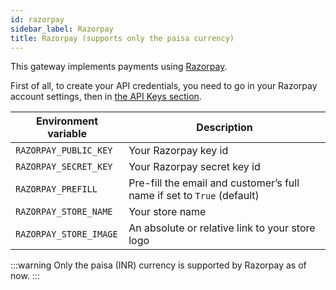 ```yaml
---
id: razorpay
sidebar_label: Razorpay
title: Razorpay (supports only the paisa currency)
---
```


This gateway implements payments using [Razorpay](https://razorpay.com/).

First of all, to create your API credentials, you need to go in your Razorpay account settings, then in [the API Keys section](https://dashboard.razorpay.com/#/app/keys).

| Environment variable   | Description                                                            |
| ---------------------- | ---------------------------------------------------------------------- |
| `RAZORPAY_PUBLIC_KEY`  | Your Razorpay key id                                                   |
| `RAZORPAY_SECRET_KEY`  | Your Razorpay secret key id                                            |
| `RAZORPAY_PREFILL`     | Pre-fill the email and customer’s full name if set to `True` (default) |
| `RAZORPAY_STORE_NAME`  | Your store name                                                        |
| `RAZORPAY_STORE_IMAGE` | An absolute or relative link to your store logo                        |

:::warning
Only the paisa (INR) currency is supported by Razorpay as of now.
:::
